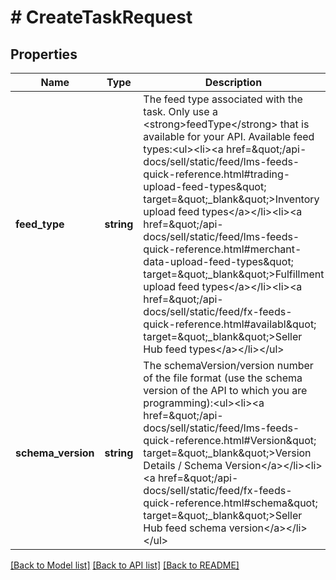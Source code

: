 # # CreateTaskRequest

## Properties

Name | Type | Description | Notes
------------ | ------------- | ------------- | -------------
**feed_type** | **string** | The feed type associated with the task. Only use a &lt;strong&gt;feedType&lt;/strong&gt; that is available for your API. Available feed types:&lt;ul&gt;&lt;li&gt;&lt;a href&#x3D;\&quot;/api-docs/sell/static/feed/lms-feeds-quick-reference.html#trading-upload-feed-types\&quot; target&#x3D;\&quot;_blank\&quot;&gt;Inventory upload feed types&lt;/a&gt;&lt;/li&gt;&lt;li&gt;&lt;a href&#x3D;\&quot;/api-docs/sell/static/feed/lms-feeds-quick-reference.html#merchant-data-upload-feed-types\&quot; target&#x3D;\&quot;_blank\&quot;&gt;Fulfillment upload feed types&lt;/a&gt;&lt;/li&gt;&lt;li&gt;&lt;a href&#x3D;\&quot;/api-docs/sell/static/feed/fx-feeds-quick-reference.html#availabl\&quot; target&#x3D;\&quot;_blank\&quot;&gt;Seller Hub feed types&lt;/a&gt;&lt;/li&gt;&lt;/ul&gt; | [optional]
**schema_version** | **string** | The schemaVersion/version number of the file format (use the schema version of the API to which you are programming):&lt;ul&gt;&lt;li&gt;&lt;a href&#x3D;\&quot;/api-docs/sell/static/feed/lms-feeds-quick-reference.html#Version\&quot; target&#x3D;\&quot;_blank\&quot;&gt;Version Details / Schema Version&lt;/a&gt;&lt;/li&gt;&lt;li&gt;&lt;a href&#x3D;\&quot;/api-docs/sell/static/feed/fx-feeds-quick-reference.html#schema\&quot; target&#x3D;\&quot;_blank\&quot;&gt;Seller Hub feed schema version&lt;/a&gt;&lt;/li&gt;&lt;/ul&gt; | [optional]

[[Back to Model list]](../../README.md#models) [[Back to API list]](../../README.md#endpoints) [[Back to README]](../../README.md)
